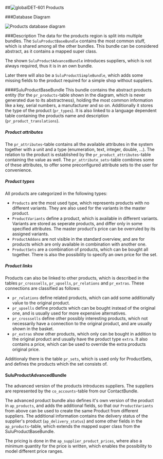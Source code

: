 ##![global](https://raw.github.com/massiveart/sulu-docs/master/system-requirements/images/global.png)DET-601 Products

###Database Diagram

![Products database diagram](https://raw.github.com/massiveart/sulu-docs/master/detail-specification/images/db/products.png)

###Description
The data for the products region is split into multiple bundles. The `SuluProductBaseBundle` contains the most common stuff, which is shared among all the other bundles. This bundle can be considered abstract, as it contains a mapped super class.

The shown `SuluProductAdvancedBundle` introduces suppliers, which is not always required, thus it is in an own bundle.

Later there will also be a `SuluProductSimpleBundle`, which adds some missing fields to the product required for a simple shop without suppliers.

####SuluProductBaseBundle
This bundle contains the abstract products entity (for the `pr_products`-table shown in the diagram, which is never generated due to its abstractness), holding the most common information like a key, serial numbers, a manufacturer and so on. Additionally it stores the type of the product (`pr_types`). It is also linked to a language dependent table containing the products name and description (`pr_product_translations`).

##### Product attributes
The `pr_attributes`-table contains all the available attributes in the system together with a unit and a type (enumeration, text, integer, double, ...). The relation to the product is established by the `pr_product_attributes`-table containing the value as well. The `pr_attribute_sets`-table combines some of these attributes, to offer some preconfigured attribute sets to the user for convenience.

##### Product types
All products are categorized in the following types:
* `Products` are the most used type, which represents products with no different variants. They are also used for the variants in the master product.
* `ProductVariants` define a product, which is available in different variants. Variants are stored as seperate products, and differ only in some specified attributes. The master product's price can be overruled by its assigned variants.
* `ProductAddons` are not visible in the standard overview, and are for products which are only available in combination with another one.
* `ProductSets` are a combination of products, which can be bought all together. There is also the possibility to specify an own price for the set.

##### Product links
Products can also be linked to other products, which is described in the tables `pr_crosssells`, `pr_upsells`, `pr_relations` and `pr_extras`. These connections are classified as follows:
* `pr_relations` define related products, which can add some additionally value to the original product.
* `pr_upsells` define products which can be bought instead of the original one, and is usually used for more expensive alternatives.
* `pr_crosssells` define other possibly interesting products, which not necessarily have a connection to the original product, and are usually shown in the basket.
* `pr_extras` show other products, which only can be bought in addition to the original product and usually have the product type `extra`. It also contains a price, which can be used to override the extra products original price.

Additionaly there is the table `pr_sets`, which is used only for ProductSets, and defines the products which the set consists of.

#### SuluProductAdvancedBundle
The advanced version of the products introduces suppliers. The suppliers are represented by the `co_accounts`-table from our ContactBundle.

The advanced product bundle also defines it's own version of the product in `ap_products`, and adds the additional fields, so that our `ProductVariants` from above can be used to create the same Product from different suppliers. The additional information contains the delivery status of the supplier's product (`ap_delivery_status`) and some other fields in the `ap_products`-table, which extends the mapped super class from the SuluProductBaseBundle. 

The pricing is done in the `ap_supplier_product_prices`, where also a minimum quantity for the price is written, which enables the possibility to model different price ranges.
